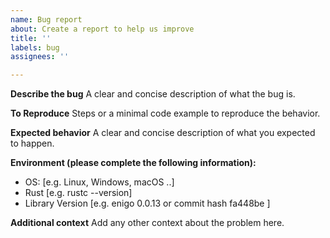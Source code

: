 ```yaml
---
name: Bug report
about: Create a report to help us improve
title: ''
labels: bug
assignees: ''

---
```


**Describe the bug**
A clear and concise description of what the bug is.

**To Reproduce**
Steps or a minimal code example to reproduce the behavior.

**Expected behavior**
A clear and concise description of what you expected to happen.

**Environment (please complete the following information):**
 - OS: [e.g. Linux, Windows, macOS ..]
 - Rust [e.g. rustc --version]
 - Library Version [e.g. enigo 0.0.13 or commit hash fa448be ]

**Additional context**
Add any other context about the problem here.
